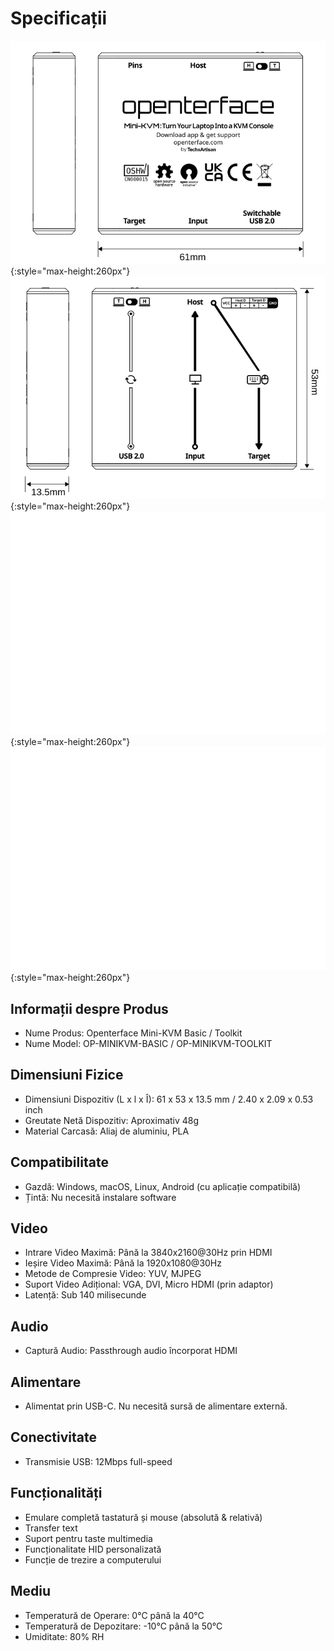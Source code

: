 # Specificații

![lig-front](images/product/minikvm-v1-9-front.svg#only-light){:style="max-height:260px"}
![lig-back](images/product/minikvm-v1-9-back.svg#only-light){:style="max-height:260px"}
![lig-front](images/product/minikvm-v1-9-front_1.svg#only-dark){:style="max-height:260px"}
![lig-back](images/product/minikvm-v1-9-back_1.svg#only-dark){:style="max-height:260px"}

## Informații despre Produs
- Nume Produs: Openterface Mini-KVM Basic / Toolkit
- Nume Model: OP-MINIKVM-BASIC / OP-MINIKVM-TOOLKIT

## Dimensiuni Fizice
- Dimensiuni Dispozitiv (L x l x Î): 61 x 53 x 13.5 mm / 2.40 x 2.09 x 0.53 inch
- Greutate Netă Dispozitiv: Aproximativ 48g
- Material Carcasă: Aliaj de aluminiu, PLA

## Compatibilitate
- Gazdă: Windows, macOS, Linux, Android (cu aplicație compatibilă)
- Țintă: Nu necesită instalare software

## Video
- Intrare Video Maximă: Până la 3840x2160@30Hz prin HDMI
- Ieșire Video Maximă: Până la 1920x1080@30Hz
- Metode de Compresie Video: YUV, MJPEG
- Suport Video Adițional: VGA, DVI, Micro HDMI (prin adaptor)
- Latență: Sub 140 milisecunde

## Audio
- Captură Audio: Passthrough audio încorporat HDMI

## Alimentare
- Alimentat prin USB-C. Nu necesită sursă de alimentare externă.

## Conectivitate
- Transmisie USB: 12Mbps full-speed

## Funcționalități
- Emulare completă tastatură și mouse (absolută & relativă)
- Transfer text
- Suport pentru taste multimedia
- Funcționalitate HID personalizată
- Funcție de trezire a computerului

## Mediu
- Temperatură de Operare: 0°C până la 40°C
- Temperatură de Depozitare: -10°C până la 50°C
- Umiditate: 80% RH